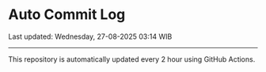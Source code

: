 # Auto Commit Log

Last updated: Wednesday, 27-08-2025 03:14 WIB

---

This repository is automatically updated every 2 hour using GitHub Actions.
